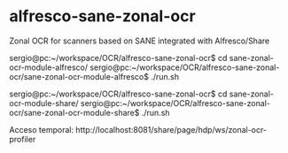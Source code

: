 # alfresco-sane-zonal-ocr
Zonal OCR for scanners based on SANE integrated with Alfresco/Share


sergio@pc:~/workspace/OCR/alfresco-sane-zonal-ocr$ cd sane-zonal-ocr-module-alfresco/
sergio@pc:~/workspace/OCR/alfresco-sane-zonal-ocr/sane-zonal-ocr-module-alfresco$ ./run.sh 


sergio@pc:~/workspace/OCR/alfresco-sane-zonal-ocr$ cd sane-zonal-ocr-module-share/
sergio@pc:~/workspace/OCR/alfresco-sane-zonal-ocr/sane-zonal-ocr-module-share$ ./run.sh 



Acceso temporal:
http://localhost:8081/share/page/hdp/ws/zonal-ocr-profiler